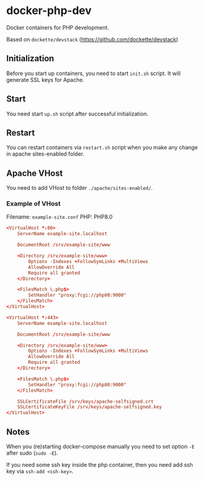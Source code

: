 # docker-php-dev
Docker containers for PHP development.

Based on `dockette/devstack` (https://github.com/dockette/devstack)

## Initialization
Before you start up containers, you need to start `init.sh` script. It will generate SSL keys for Apache.

## Start
You need start `up.sh` script after successful initialization.

## Restart
You can restart containers via `restart.sh` script when you make any change in apache sites-enabled folder.

## Apache VHost
You need to add VHost to folder `./apache/sites-enabled/`.

### Example of VHost
Filename: `example-site.conf`
PHP: PHP8.0

```conf
<VirtualHost *:80>
    ServerName example-site.localhost

    DocumentRoot /srv/example-site/www

    <Directory /srv/example-site/www>
        Options -Indexes +FollowSymLinks +MultiViews
        AllowOverride All
        Require all granted
    </Directory>

    <FilesMatch \.php$>
        SetHandler "proxy:fcgi://php80:9000"
    </FilesMatch>
</VirtualHost>

<VirtualHost *:443>
    ServerName example-site.localhost

    DocumentRoot /srv/example-site/www

    <Directory /srv/example-site/www>
        Options -Indexes +FollowSymLinks +MultiViews
        AllowOverride All
        Require all granted
    </Directory>

    <FilesMatch \.php$>
        SetHandler "proxy:fcgi://php80:9000"
    </FilesMatch>

    SSLCertificateFile /srv/keys/apache-selfsigned.crt
    SSLCertificateKeyFile /srv/keys/apache-selfsigned.key
</VirtualHost>
```

## Notes
When you (re)starting docker-compose manually you need to set option `-E` after sudo (`sudo -E`).

If you need some ssh key inside the php container, then you need add ssh key via `ssh-add <ssh-key>`.

